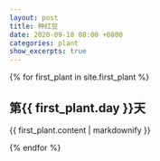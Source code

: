 ```yaml
---
layout: post
title: 种红豆
date: 2020-09-18 08:00 +0800
categories: plant
show_excerpts: true
---
```



{% for first_plant in site.first_plant %}
  <h2>第{{ first_plant.day }}天</h2>
  <p>{{ first_plant.content | markdownify }}</p>
{% endfor %}


